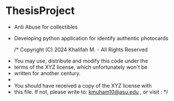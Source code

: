 # ThesisProject

- Anti Abuse for collectibles
- Developing python application for identify authentic photocards


  /* Copyright (C) 2024 Khalifah M. - All Rights Reserved
 * You may use, distribute and modify this code under the
 * terms of the XYZ license, which unfortunately won't be
 * written for another century.
 *
 * You should have received a copy of the XYZ license with
 * this file. If not, please write to: kmuham10@asu.edu , or visit :
 */
